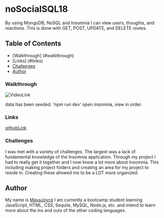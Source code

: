 # noSocialSQL18
By using MongoDB, NoSQL and Insomnia I can view users, thoughts, and reactions. This is done with GET, POST, UPDATE, and DELETE routes. 

## Table of Contents

- [Walkthrough] (#walkthrough)
- [Links] (#links)
- [Challenges](#challenges) 
- [Author](#author)

### Walkthrough
![VideoLink](https://youtu.be/ufrl3srLmRU)

data has been seeded.
'npm run dev'
open insomnia, view in order.

### Links 
[githubLink]()

### Challenges

I was met with a variety of challenges. The largest was a lack of fundamental knowledge of the Insomnia application. Through my project I had to really get it together and I now know a lot more about Insomnia. This including making project folders and creating an area for my project to reside in. Creating these allowed me to be a LOT more organized. 


## Author
My name is [MayaJoyce](https://github.com/mayaj0yce) I am currently a bootcamp student learning JavaScript, HTML, CSS, Sequile, MySQL, Node.js, etc. and intend to learn more  about the ins and outs of the other coding languages. 
